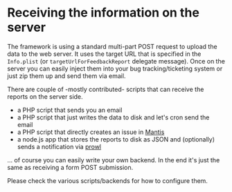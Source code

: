 # Receiving the information on the server

The framework is using a standard multi-part POST request to upload the data
to the web server. It uses the target URL that is specified in the
`Info.plist` (or `targetUrlForFeedbackReport` delegate message).
Once on the server you can easily inject them into your bug
tracking/ticketing system or just zip them up and send them via email.

There are couple of -mostly contributed- scripts that can receive the reports on
the server side.

 * a PHP script that sends you an email
 * a PHP script that just writes the data to disk and let's cron send the email
 * a PHP script that directly creates an issue in [Mantis][1]
 * a node.js app that stores the reports to disk as JSON and (optionally) sends a notification via [prowl][2]

… of course you can easily write your own backend. In the end it's just the
same as receiving a form POST submission.

Please check the various scripts/backends for how to configure them.

[1]: https://www.mantisbt.org/
[2]: https://www.prowlapp.com/
